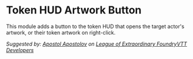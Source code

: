 # Token HUD Artwork Button
This module adds a button to the token HUD that opens the target actor's artwork, or their token artwork on right-click.

*Suggested by: [Apostol Apostolov](https://trello.com/apostolatwork/activity) on [League of Extraordinary FoundryVTT Developers](https://trello.com/c/dWLMm99A/29-show-monster-artwork-via-token)*